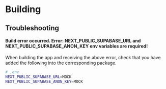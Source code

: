 # Building

## Troubleshooting
#### Build error occurred. Error: NEXT_PUBLIC_SUPABASE_URL and NEXT_PUBLIC_SUPABASE_ANON_KEY env variables are required!
When building the app and receiving the above error, check that you have added the following into the corresponding package.
```bash
# .env
NEXT_PUBLIC_SUPABASE_URL=MOCK
NEXT_PUBLIC_SUPABASE_ANON_KEY=MOCK
```
